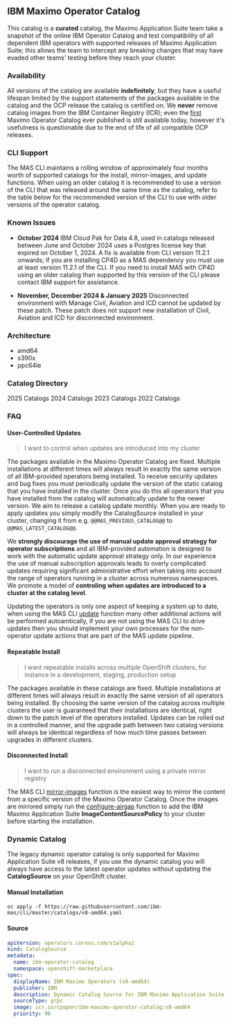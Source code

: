 IBM Maximo Operator Catalog
-------------------------------------------------------------------------------
This catalog is a **curated** catalog, the Maximo Application Suite team take a snapshot of the online IBM Operator Catalog and test compatibility of all dependent IBM operators with supported releases of Maximo Application Suite; this allows the team to intercept any breaking changes that may have evaded other teams' testing before they reach your cluster.

### Availability
All versions of the catalog are available **indefinitely**, but they have a useful lifespan limited by the support statements of the packages available in the catalog and the OCP release the catalog is certified on.  We **never** remove catalog images from the IBM Container Registry (ICR); even the [first](v8-220717-amd64.md) Maximo Operator Catalog ever published is still available today, however it's usefulness is questionable due to the end of life of all compatible OCP releases.

### CLI Support
The MAS CLI maintains a rolling window of approximately four months worth of supported catalogs for the install, mirror-images, and update functions.  When using an older catalog it is recommended to use a version of the CLI that was released around the same time as the catalog, refer to the table below for the recommended version of the CLI to use with older versions of the operator catalog.

### Known Issues
- **October 2024** IBM Cloud Pak for Data 4.8, used in catalogs released between June and October 2024 uses a Postgres license key that expired on October 1, 2024.  A fix is available from CLI version 11.2.1 onwards; if you are installing CP4D as a MAS dependency you must use at least version 11.2.1 of the CLI.  If you need to install MAS with CP4D using an older catalog than supported by this version of the CLI please contact IBM support for assistance.

- **November, December 2024 & January 2025** Disconnected environment with Manage Civil, Aviation and ICD cannot be updated by these patch. These patch does not support new installation of Civil, Aviation and ICD for disconnected environment. 

### Architecture
- amd64
- s390x
- ppc64le

### Catalog Directory

<cds-tabs trigger-content="Select an item" value="2025">
  <cds-tab id="tab-2025" target="panel-2025" value="2025">2025 Catalogs</cds-tab>
  <cds-tab id="tab-2024" target="panel-2024" value="2024">2024 Catalogs</cds-tab>
  <cds-tab id="tab-2023" target="panel-2023" value="2023">2023 Catalogs</cds-tab>
  <cds-tab id="tab-2022" target="panel-2022" value="2022">2022 Catalogs</cds-tab>
</cds-tabs>

<div class="tab-panel">

  <div id="panel-2025" role="tabpanel" aria-labelledby="tab-2025" hidden>
    <table>
      <thead>
        <tr>
          <th colspan="3">Catalog</th>
          <th>OCP Support</th>
          <th>CPD Support</th>
          <th>MongoDB Support (CE or EE)</th>
          <th>Recommended CLI</th>
          <th>Support Notes</th>
        </tr>
      </thead>
      <tbody>
        <tr>
          <td style="font-style: italic">v9-251204</td>
          <td></td>
          <td></td>
          <td style="font-style: italic">4.16 - 4.18 (TBC)</td>
          <td style="font-style: italic">TBD</td>
          <td style="font-style: italic">7.0 - 8.0 (TBC)</td>
          <td style="font-style: italic">N/A</td>
          <td style="font-style: italic">OCP 4.18 EOS August 25, 2026</td>
        </tr>  
        <tr>
          <td style="font-style: italic">v9-251106</td>
          <td></td>
          <td></td>
          <td style="font-style: italic">4.16 - 4.18 (TBC)</td>
          <td style="font-style: italic">TBD</td>
          <td style="font-style: italic">7.0 - 8.0 (TBC)</td>
          <td style="font-style: italic">N/A</td>
          <td style="font-style: italic">OCP 4.18 EOS August 25, 2026</td>
        </tr>  
        <tr>
          <td style="font-style: italic">v9-251003</td>
          <td></td>
          <td></td>
          <td style="font-style: italic">4.16 - 4.18 (TBC)</td>
          <td style="font-style: italic">TBD</td>
          <td style="font-style: italic">6.0 - 7.0 (TBC)</td>
          <td style="font-style: italic">N/A</td>
          <td style="font-style: italic">OCP 4.18 EOS August 25, 2026</td>
        </tr>  
        <tr>
          <td style="font-style: italic">v9-250904</td>
          <td style="font-style: italic"></td>
          <td style="font-style: italic"></td>
          <td style="font-style: italic">4.15-4.18 (TBC)</td>
          <td style="font-style: italic">TBD</td>
          <td style="font-style: italic">6.0 - 7.0 (TBC)</td>
          <td style="font-style: italic">N/A</td>
          <td style="font-style: italic">OCP 4.18 EOS August 25, 2026</td>
        </tr>  
        <tr>
          <td style="font-style: italic">v9-250807</td>
          <td style="font-style: italic"></td>
          <td style="font-style: italic"></td>
          <td style="font-style: italic">4.15 - 4.18 (TBC)</td>
          <td style="font-style: italic">TBD</td>
          <td style="font-style: italic">6.0 - 7.0 (TBC)</td>
          <td style="font-style: italic">N/A</td>
          <td style="font-style: italic">OCP 4.18 EOS August 25, 2026</td>
        </tr>  
        <tr>
          <td style="font-style: italic">v9-250624</td>
          <td style="font-style: italic"></td>
          <td style="font-style: italic"></td>
          <td style="font-style: italic">4.14 - 4.18 (TBC)</td>
          <td style="font-style: italic">5.1.3 (TBC)</td>
          <td style="font-style: italic">6.0 - 7.0 (TBC)</td>
          <td style="font-style: italic">N/A</td>
          <td style="font-style: italic">OCP 4.18 EOS August 25, 2026</td>
        </tr>
        <tr>
          <td>v9-250501</td>
          <td><a href="v9-250501-amd64/">amd64</a></td>
          <td><a href="v9-250501-s390x/">s390x</a></td>
          <td>4.14 - 4.16</td>
          <td>5.0.0</td>
          <td>6.0 - 7.0</td>
          <td>latest</td>
          <td>OCP 4.16 EOS December 27, 2025</td>
        </tr>  
        <tr>
          <td>v9-250403</td>
          <td><a href="v9-250403-amd64/">amd64</a></td>
          <td><a href="v9-250403-s390x/">s390x</a></td>
          <td>4.14 - 4.16</td>
          <td>5.0.0</td>
          <td>6.0 - 7.0</td>
          <td>latest</td>
          <td>OCP 4.16 EOS December 27, 2025</td>
        </tr>      
        <tr>
          <td>v9-250306</td>
          <td><a href="v9-250306-amd64/">amd64</a></td>
          <td><a href="v9-250306-s390x/">s390x</a></td>
          <td>4.14 - 4.16</td>
          <td>5.0.0</td>
          <td>6.0 - 7.0</td>
          <td>latest</td>
          <td>OCP 4.16 EOS December 27, 2025</td>
        </tr>      
        <tr>
          <td>v9-250206</td>
          <td><a href="v9-250206-amd64/">amd64</a></td>
          <td><a href="v9-250206-s390x/">s390x</a></td>
          <td>4.14 - 4.16</td>
          <td>5.0.0</td>
          <td>6.0 - 7.0</td>
          <td>latest</td>
          <td>OCP 4.16 EOS December 27, 2025</td>
        </tr>
        <tr>
          <td>v9-250109</td>
          <td><a href="v9-250109-amd64/">amd64</a></td>
          <td><a href="v9-250109-s390x/">s390x</a></td>
          <td>4.14 - 4.16</td>
          <td>5.0.0</td>
          <td>6.0 - 7.0</td>
          <td>13.0.0</td>
          <td>OCP 4.16 EOS December 27, 2025</td>
        </tr>
      </tbody>
    </table>
  </div>
  <div id="panel-2024" role="tabpanel" aria-labelledby="tab-2024" hidden>
    <table>
    <thead>
    <tr>
    <th>Catalog</th>
    <th>OCP Support</th>
    <th>CPD Support</th>
    <th>MongoDB Support (CE or EE)</th>
    <th>Recommended CLI</th>
    <th>Support Notes</th>
    </tr>
    </thead>
    <tbody>
    <tr>
    <td><a href="v9-241205-amd64/">v9-241205-amd64</a>, <a href="v9-241205-s390x/">v9-241205-s390x</a></td>
    <td>4.14 - 4.16</td>
    <td>5.0.0</td>
    <td>6.0 - 7.0</td>
    <td>latest</td>
    <td>OCP 4.16 EOS December 27, 2025</td>
    </tr>
    <tr>
    <td><a href="v9-241107-amd64/">v9-241107-amd64</a>, <a href="v9-241107-s390x/">v9-241107-s390x</a></td>
    <td>4.12 - 4.15</td>
    <td>4.8.0</td>
    <td>6.0 - 7.0</td>
    <td>latest</td>
    <td>OCP 4.15 EOS August 27, 2025</td>
    </tr>
    <tr>
    <td><a href="v9-241003-amd64/">v9-241003-amd64</a></td>
    <td>4.12 - 4.15</td>
    <td>4.8.0</td>
    <td>5.0 - 7.0</td>
    <td>13.0.0</td>
    <td>OCP 4.15 EOS August 27, 2025</td>
    </tr>
    <tr>
    <td><a href="v9-240827-amd64/">v9-240827-amd64</a></td>
    <td>4.12 - 4.15</td>
    <td>4.8.0</td>
    <td>5.0 - 7.0</td>
    <td>11.11.3</td>
    <td>OCP 4.15 EOS August 27, 2025</td>
    </tr>
    <tr>
    <td><a href="v9-240730-amd64/">v9-240730-amd64</a></td>
    <td>4.12 - 4.15</td>
    <td>4.8.0</td>
    <td>5.0 - 7.0</td>
    <td>11.5.0</td>
    <td>OCP 4.15 EOS August 27, 2025</td>
    </tr>
    <tr>
    <td><a href="v9-240625-amd64/">v9-240625-amd64</a></td>
    <td>4.12 - 4.14</td>
    <td>4.8.0</td>
    <td>5.0 - 7.0</td>
    <td>10.9.2</td>
    <td>OCP 4.14 EOS May 1, 2025</td>
    </tr>
    <tr>
    <td><a href="v8-240528-amd64/">v8-240528-amd64</a></td>
    <td>4.12 - 4.14</td>
    <td>4.6.6</td>
    <td>5.0 - 7.0</td>
    <td>10.8.1</td>
    <td>OCP 4.14 EOS May 1, 2025</td>
    </tr>
    <tr>
    <td><a href="v8-240430-amd64/">v8-240430-amd64</a></td>
    <td>4.12 - 4.14</td>
    <td>4.6.6</td>
    <td>5.0 - 7.0</td>
    <td>9.4.0</td>
    <td>OCP 4.14 EOS May 1, 2025</td>
    </tr>
    <tr>
    <td><a href="v8-240405-amd64/">v8-240405-amd64</a></td>
    <td>4.12 - 4.14</td>
    <td>4.6.6</td>
    <td>5.0 - 7.0</td>
    <td>9.4.0</td>
    <td>OCP 4.14 EOS May 1, 2025</td>
    </tr>
    <tr>
    <td><a href="v8-240326-amd64/">v8-240326-amd64</a></td>
    <td>4.12 - 4.14</td>
    <td>4.6.6</td>
    <td>5.0 - 7.0</td>
    <td>9.4.0</td>
    <td>OCP 4.14 EOS May 1, 2025</td>
    </tr>
    <tr>
    <td><a href="v8-240227-amd64/">v8-240227-amd64</a></td>
    <td>4.12</td>
    <td>4.6.6</td>
    <td>5.0 - 7.0</td>
    <td>8.2.2</td>
    <td>OCP 4.12 EOS July 17, 2024</td>
    </tr>
    <tr>
    <td><a href="v8-240130-amd64/">v8-240130-amd64</a></td>
    <td>4.12</td>
    <td>4.6.6</td>
    <td>5.0 - 7.0</td>
    <td>8.2.2</td>
    <td>OCP 4.12 EOS July 17, 2024</td>
    </tr>
    </tbody>
    </table>
  </div>
  <div id="panel-2023" role="tabpanel" aria-labelledby="tab-2023" hidden>
    <table>
    <thead>
    <tr>
    <th>Catalog</th>
    <th>OCP Support</th>
    <th>Recommended CLI</th>
    <th>Support Notes</th>
    </tr>
    </thead>
    <tbody>
    <tr>
    <td><a href="v8-231228-amd64/">v8-231228-amd64</a></td>
    <td>4.11 - 4.12</td>
    <td>8.2.2</td>
    <td>OCP 4.12 EOS July 17, 2024</td>
    </tr>
    <tr>
    <td><a href="v8-231128-amd64/">v8-231128-amd64</a></td>
    <td>4.11 - 4.12</td>
    <td>8.2.2</td>
    <td>OCP 4.12 EOS July 17, 2024</td>
    </tr>
    <tr>
    <td><a href="v8-231031-amd64/">v8-231031-amd64</a></td>
    <td>4.11 - 4.12</td>
    <td>7.12.1</td>
    <td>OCP 4.12 EOS July 17, 2024</td>
    </tr>
    <tr>
    <td><a href="v8-231004-amd64/">v8-231004-amd64</a></td>
    <td>4.11 - 4.12</td>
    <td>7.12.1</td>
    <td>OCP 4.12 EOS July 17, 2024</td>
    </tr>
    <tr>
    <td><a href="v8-230926-amd64/">v8-230926-amd64</a></td>
    <td>4.11 - 4.12</td>
    <td>7.12.1</td>
    <td>OCP 4.12 EOS July 17, 2024</td>
    </tr>
    <tr>
    <td><a href="v8-230829-amd64/">v8-230829-amd64</a></td>
    <td>4.10 - 4.12</td>
    <td>7.12.1</td>
    <td>OCP 4.12 EOS July 17, 2024</td>
    </tr>
    <tr>
    <td><a href="v8-230725-amd64/">v8-230725-amd64</a></td>
    <td>4.10 - 4.12</td>
    <td>7.12.1</td>
    <td>OCP 4.12 EOS July 17, 2024</td>
    </tr>
    <tr>
    <td><a href="v8-230721-amd64/">v8-230721-amd64</a></td>
    <td>4.10 - 4.12</td>
    <td>7.12.1</td>
    <td>OCP 4.12 EOS July 17, 2024</td>
    </tr>
    <tr>
    <td><a href="v8-230627-amd64/">v8-230627-amd64</a></td>
    <td>4.10 - 4.12</td>
    <td>5.5.0</td>
    <td>OCP 4.12 EOS July 17, 2024</td>
    </tr>
    <tr>
    <td><a href="v8-230616-amd64/">v8-230616-amd64</a></td>
    <td>4.10 - 4.12</td>
    <td>5.5.0</td>
    <td>OCP 4.12 EOS July 17, 2024</td>
    </tr>
    <tr>
    <td><a href="v8-230526-amd64/">v8-230526-amd64</a></td>
    <td>4.10</td>
    <td>5.5.0</td>
    <td>OCP 4.10 EOS September 10, 2023</td>
    </tr>
    <tr>
    <td><a href="v8-230518-amd64/">v8-230518-amd64</a></td>
    <td>4.10</td>
    <td>5.5.0</td>
    <td>OCP 4.10 EOS September 10, 2023</td>
    </tr>
    <tr>
    <td><a href="v8-230414-amd64/">v8-230414-amd64</a></td>
    <td>4.8 - 4.10</td>
    <td>5.5.0</td>
    <td>OCP 4.10 EOS September 10, 2023</td>
    </tr>
    <tr>
    <td><a href="v8-230314-amd64/">v8-230314-amd64</a></td>
    <td>4.8 - 4.10</td>
    <td>4.3.1</td>
    <td>OCP 4.10 EOS September 10, 2023</td>
    </tr>
    <tr>
    <td><a href="v8-230217-amd64/">v8-230217-amd64</a></td>
    <td>4.8 - 4.10</td>
    <td>4.3.1</td>
    <td>OCP 4.10 EOS September 10, 2023</td>
    </tr>
    <tr>
    <td><a href="v8-230111-amd64/">v8-230111-amd64</a></td>
    <td>4.8 - 4.10</td>
    <td>4.3.1</td>
    <td>OCP 4.10 EOS September 10, 2023</td>
    </tr>
    </tbody>
    </table>
  </div>
  <div id="panel-2022" role="tabpanel" aria-labelledby="tab-2022" hidden>
    <table>
    <thead>
    <tr>
    <th>Catalog</th>
    <th>OCP Support</th>
    <th>Recommended CLI</th>
    <th>Support Notes</th>
    </tr>
    </thead>
    <tbody>
    <tr>
    <td><a href="v8-221228-amd64/">v8-221228-amd64</a></td>
    <td>4.6 - 4.10</td>
    <td>3.9.0</td>
    <td>OCP 4.10 EOS September 10, 2023</td>
    </tr>
    <tr>
    <td><a href="v8-221129-amd64/">v8-221129-amd64</a></td>
    <td>4.6 - 4.10</td>
    <td>3.9.0</td>
    <td>OCP 4.10 EOS September 10, 2023</td>
    </tr>
    <tr>
    <td><a href="v8-221025-amd64/">v8-221025-amd64</a></td>
    <td>4.6 - 4.10</td>
    <td>3.9.0</td>
    <td>OCP 4.10 EOS September 10, 2023</td>
    </tr>
    <tr>
    <td><a href="v8-220927-amd64/">v8-220927-amd64</a></td>
    <td>4.6 - 4.10</td>
    <td>3.5.0</td>
    <td>OCP 4.10 EOS September 10, 2023</td>
    </tr>
    <tr>
    <td><a href="v8-220805-amd64/">v8-220805-amd64</a></td>
    <td>4.6 - 4.10</td>
    <td>3.5.0</td>
    <td>OCP 4.10 EOS September 10, 2023</td>
    </tr>
    <tr>
    <td><a href="v8-220717-amd64/">v8-220717-amd64</a></td>
    <td>4.6 - 4.10</td>
    <td>3.5.0</td>
    <td>OCP 4.10 EOS September 10, 2023</td>
    </tr>
    </tbody>
    </table>
  </div>
</div>


### FAQ
#### User-Controlled Updates
> I want to control when updates are introduced into my cluster

The packages available in the Maximo Operator Catalog are fixed. Multiple installations at different times will always result in exactly the same version of all IBM-provided operators being installed.  To receive security updates and bug fixes you must periodically update the version of the static catalog that you have installed in the cluster.  Once you do this all operators that you have installed from the catalog will automatically update to the newer version.  We aim to release a catalog update monthly.  When you are ready to apply updates you simply modify the CatalogSource installed in your cluster, changing it from e.g. `@@MAS_PREVIOUS_CATALOG@@` to `@@MAS_LATEST_CATALOG@@`.

We **strongly discourage the use of manual update approval strategy for operator subscriptions** and all IBM-provided automation is designed to work with the automatic update approval strategy only.  In our experience the use of manual subscription approvals leads to overly complicated updates requiring significant administrative effort when taking into account the range of operators running in a cluster across numerous namespaces. We promote a model of **controling when updates are introduced to a cluster at the catalog level**.

Updating the operators is only one aspect of keeping a system up to date, when using the MAS CLI [update](../commands/update.md) function many other additional actions will be performed autoamtically, if you are not using the MAS CLI to drive updates then you should implement your own processes for the non-operator update actions that are part of the MAS update pipeline.

#### Repeatable Install
> I want repeatable installs across multiple OpenShift clusters, for instance in a development, staging, production setup

The packages available in these catalogs are fixed. Multiple installations at different times will always result in exactly the same version of all operators being installed.  By choosing the same version of the catalog across multiple clusters the user is guaranteed that their installations are identical, right down to the patch level of the operators installed.  Updates can be rolled out in a controlled manner, and the upgrade path between two catalog versions will always be identical regardless of how much time passes between upgrades in different clusters.

#### Disconnected Install
> I want to run a disconnected environment using a private mirror registry

The MAS CLI [mirror-images](../guides/image-mirroring.md) function is the easiest way to mirror the content from a specific version of the Maximo Operator Catalog.  Once the images are mirrored simply run the [configure-airgap](../commands/configure-airgap.md) function to add the IBM Maximo Application Suite **ImageContentSourcePolicy** to your cluster before starting the installation.


### Dynamic Catalog
The legacy dynamic operator catalog is only supported for Maximo Application Suite v8 releases, if you use the dynamic catalog you will always have access to the latest operator updates without updating the **CatalogSource** on your OpenShift cluster.

#### Manual Installation
`oc apply -f https://raw.githubusercontent.com/ibm-mas/cli/master/catalogs/v8-amd64.yaml`

#### Source
```yaml
apiVersion: operators.coreos.com/v1alpha1
kind: CatalogSource
metadata:
  name: ibm-operator-catalog
  namespace: openshift-marketplace
spec:
  displayName: IBM Maximo Operators (v8-amd64)
  publisher: IBM
  description: Dynamic Catalog Source for IBM Maximo Application Suite
  sourceType: grpc
  image: icr.io/cpopen/ibm-maximo-operator-catalog:v8-amd64
  priority: 90
```

